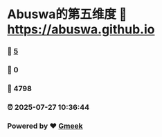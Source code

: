 # Abuswa的第五维度 :link: https://abuswa.github.io 
### :page_facing_up: [5](https://abuswa.github.io/tag.html) 
### :speech_balloon: 0 
### :hibiscus: 4798 
### :alarm_clock: 2025-07-27 10:36:44 
### Powered by :heart: [Gmeek](https://github.com/Meekdai/Gmeek)
